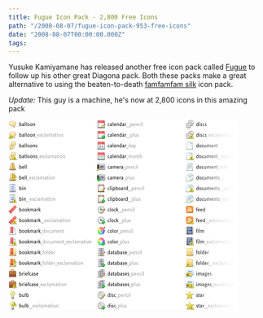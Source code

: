 ```yaml
---
title: Fugue Icon Pack - 2,800 Free Icons
path: "/2008-08-07/fugue-icon-pack-953-free-icons"
date: "2008-08-07T00:00:00.000Z"
tags:
---
```

Yusuke Kamiyamane has released another free icon pack called [Fugue](http://pinvoke.com) to follow up his other great Diagona pack. Both these packs make a great alternative to using the beaten-to-death [famfamfam silk](http://www.famfamfam.com/lab/icons/silk/) icon pack.

*Update:* This guy is a machine, he's now at 2,800 icons in this amazing pack

[![Fugue Sample](./fugue.png)](http://pinvoke.com)
